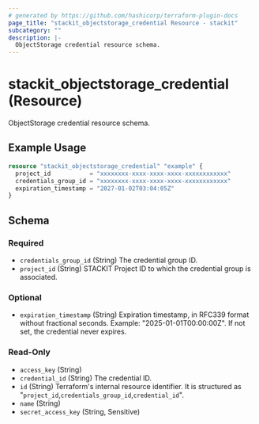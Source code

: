 ```yaml
---
# generated by https://github.com/hashicorp/terraform-plugin-docs
page_title: "stackit_objectstorage_credential Resource - stackit"
subcategory: ""
description: |-
  ObjectStorage credential resource schema.
---
```


# stackit_objectstorage_credential (Resource)

ObjectStorage credential resource schema.

## Example Usage

```terraform
resource "stackit_objectstorage_credential" "example" {
  project_id           = "xxxxxxxx-xxxx-xxxx-xxxx-xxxxxxxxxxxx"
  credentials_group_id = "xxxxxxxx-xxxx-xxxx-xxxx-xxxxxxxxxxxx"
  expiration_timestamp = "2027-01-02T03:04:05Z"
}
```

<!-- schema generated by tfplugindocs -->
## Schema

### Required

- `credentials_group_id` (String) The credential group ID.
- `project_id` (String) STACKIT Project ID to which the credential group is associated.

### Optional

- `expiration_timestamp` (String) Expiration timestamp, in RFC339 format without fractional seconds. Example: "2025-01-01T00:00:00Z". If not set, the credential never expires.

### Read-Only

- `access_key` (String)
- `credential_id` (String) The credential ID.
- `id` (String) Terraform's internal resource identifier. It is structured as "`project_id`,`credentials_group_id`,`credential_id`".
- `name` (String)
- `secret_access_key` (String, Sensitive)
